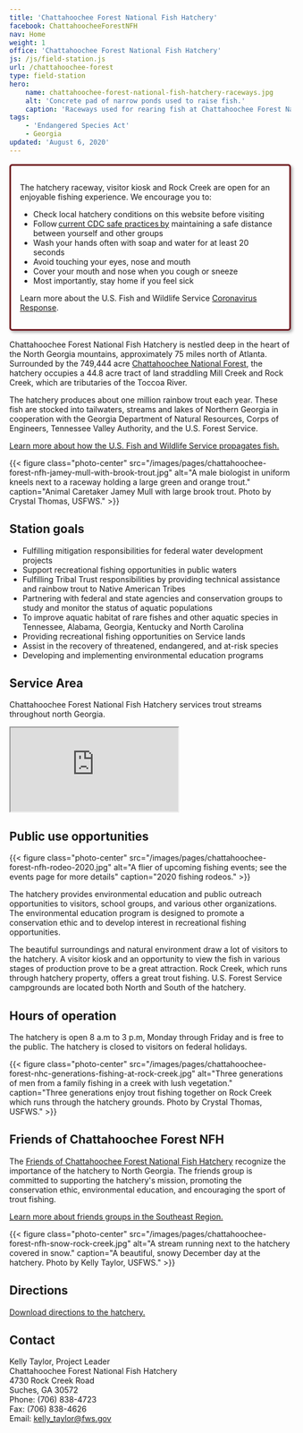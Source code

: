 ```yaml
---
title: 'Chattahoochee Forest National Fish Hatchery'
facebook: ChattahoocheeForestNFH
nav: Home
weight: 1
office: 'Chattahoochee Forest National Fish Hatchery'
js: /js/field-station.js
url: /chattahoochee-forest
type: field-station
hero:
    name: chattahoochee-forest-national-fish-hatchery-raceways.jpg
    alt: 'Concrete pad of narrow ponds used to raise fish.'
    caption: 'Raceways used for rearing fish at Chattahoochee Forest National Fish Hatchery in Suches, GA. Photo by USFWS.'
tags:
    - 'Endangered Species Act'
    - Georgia
updated: 'August 6, 2020'
---
```


<div style="border: 3px solid #721c24; border-radius: 5px; box-shadow: 3px 3px 5px rgba(0,0,0,0.3); padding: 1rem; margin: 1rem 0;">
    <p>The hatchery raceway, visitor kiosk and Rock Creek are open for an enjoyable fishing experience. We encourage you to:</p>
    <ul>
        <li>Check local hatchery conditions on this website before visiting</li>
        <li>Follow <a href="https://www.cdc.gov/coronavirus/2019-ncov/daily-life-coping/visitors.html">current CDC safe practices by</a> maintaining a safe distance between yourself and other groups</li>
        <li>Wash your hands often with soap and water for at least 20 seconds</li>
        <li>Avoid touching your eyes, nose and mouth</li>
        <li>Cover your mouth and nose when you cough or sneeze</li>
        <li>Most importantly, stay home if you feel sick</li>
    </ul>
    <p>Learn more about the U.S. Fish and Wildlife Service <a href="https://fws.gov/home/public-health-update.html">Coronavirus Response</a>.</p>
</div>

Chattahoochee Forest National Fish Hatchery is nestled deep in the heart of the North Georgia mountains, approximately 75 miles north of Atlanta. Surrounded by the 749,444 acre [Chattahoochee National Forest](https://www.fs.usda.gov/conf), the hatchery occupies a 44.8 acre tract of land straddling Mill Creek and Rock Creek, which are tributaries of the Toccoa River.

The hatchery produces about one million rainbow trout each year. These fish are stocked into tailwaters, streams and lakes of Northern Georgia in cooperation with the Georgia Department of Natural Resources, Corps of Engineers, Tennessee Valley Authority, and the U.S. Forest Service.

[Learn more about how the U.S. Fish and Wildlife Service propagates fish.](https://fws.gov/southeast/our-services/fish-production)

{{< figure class="photo-center" src="/images/pages/chattahoochee-forest-nfh-jamey-mull-with-brook-trout.jpg" alt="A male biologist in uniform kneels next to a raceway holding a large green and orange trout." caption="Animal Caretaker Jamey Mull with large brook trout. Photo by Crystal Thomas, USFWS." >}}

## Station goals

- Fulfilling mitigation responsibilities for federal water development projects
- Support recreational fishing opportunities in public waters
- Fulfilling Tribal Trust responsibilities by providing technical assistance and rainbow trout to Native American Tribes
- Partnering with federal and state agencies and conservation groups to study and monitor the status of aquatic populations
- To improve aquatic habitat of rare fishes and other aquatic species in Tennessee, Alabama, Georgia, Kentucky and North Carolina
- Providing recreational fishing opportunities on Service lands
- Assist in the recovery of threatened, endangered, and at-risk species
- Developing and implementing environmental education programs

## Service Area

Chattahoochee Forest National Fish Hatchery services trout streams throughout north Georgia.

<iframe src="https://usfws.github.io/southeast-mega-map/?office=Chattahoochee+Forest+National+Fish+Hatchery" class="state-map" title="Find a local field station"></iframe>

## Public use opportunities

{{< figure class="photo-center" src="/images/pages/chattahoochee-forest-nfh-rodeo-2020.jpg" alt="A flier of upcoming fishing events; see the events page for more details" caption="2020 fishing rodeos." >}}

The hatchery provides environmental education and public outreach opportunities to visitors, school groups, and various other organizations. The environmental education program is designed to promote a conservation ethic and to develop interest in recreational fishing opportunities.

The beautiful surroundings and natural environment draw a lot of visitors to the hatchery. A visitor kiosk and an opportunity to view the fish in various stages of production prove to be a great attraction. Rock Creek, which runs through hatchery property, offers a great trout fishing. U.S. Forest Service campgrounds are located both North and South of the hatchery.

## Hours of operation

The hatchery is open 8 a.m to 3 p.m, Monday through Friday and is free to the public. The hatchery is closed to visitors on federal holidays.

{{< figure class="photo-center" src="/images/pages/chattahoochee-forest-nhc-generations-fishing-at-rock-creek.jpg" alt="Three generations of men from a family fishing in a creek with lush vegetation." caption="Three generations enjoy trout fishing together on Rock Creek which runs through the hatchery grounds. Photo by Crystal Thomas, USFWS." >}}

## Friends of Chattahoochee Forest NFH

The [Friends of Chattahoochee Forest National Fish Hatchery](http://www.friendsofchattahoocheenfh.org/) recognize the importance of the hatchery to North Georgia. The friends group is committed to supporting the hatchery's mission, promoting the conservation ethic, environmental education, and encouraging the sport of trout fishing.

[Learn more about friends groups in the Southeast Region.](https://www.fws.gov/southeast/work-with-us/friends-groups/)

{{< figure class="photo-center" src="/images/pages/chattahoochee-forest-nfh-snow-rock-creek.jpg" alt="A stream running next to the hatchery covered in snow." caption="A beautiful, snowy December day at the hatchery. Photo by Kelly Taylor, USFWS." >}}

## Directions

[Download directions to the hatchery.](https://www.google.com/maps/dir//Chattahoochee+Forest+National+Fish+Hatchery,+4730+Rock+Creek+Rd,+Blue+Ridge,+GA+30513/@34.7060833,-84.152799,17z/data=!4m8!4m7!1m0!1m5!1m1!1s0x885fa3b2b791019f:0x8b40ff160d6a8312!2m2!1d-84.150605!2d34.7060789)

## Contact

Kelly Taylor, Project Leader <br>
Chattahoochee Forest National Fish Hatchery <br>
4730 Rock Creek Road <br>
Suches, GA 30572 <br>
Phone: (706) 838-4723 <br>
Fax: (706) 838-4626 <br>
Email: [kelly_taylor@fws.gov](mailto:kelly_taylor@fws.gov) <br>
<br> <br>
